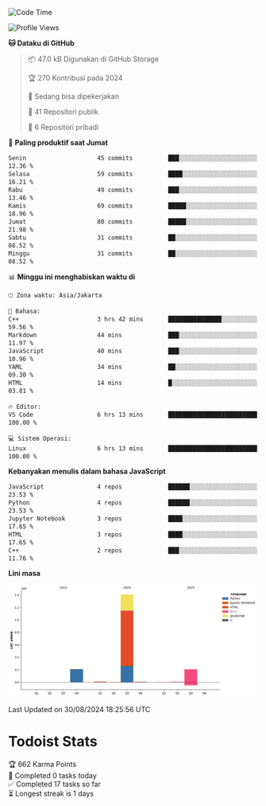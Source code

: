 <!--START_SECTION:waka-->
![Code Time](http://img.shields.io/badge/Code%20Time-26%20hrs%2011%20mins-blue)

![Profile Views](http://img.shields.io/badge/Profil%20dilihat-55-blue)

**🐱 Dataku di GitHub** 

> 📦 47.0 kB Digunakan di GitHub Storage 
 > 
> 🏆 270 Kontribusi pada 2024
 > 
> 💼 Sedang bisa dipekerjakan
 > 
> 📜 41 Repositori publik 
 > 
> 🔑 6 Repositori pribadi 
 > 
📅 **Paling produktif saat Jumat** 

```text
Senin                    45 commits          ███░░░░░░░░░░░░░░░░░░░░░░   12.36 % 
Selasa                   59 commits          ████░░░░░░░░░░░░░░░░░░░░░   16.21 % 
Rabu                     49 commits          ███░░░░░░░░░░░░░░░░░░░░░░   13.46 % 
Kamis                    69 commits          █████░░░░░░░░░░░░░░░░░░░░   18.96 % 
Jumat                    80 commits          █████░░░░░░░░░░░░░░░░░░░░   21.98 % 
Sabtu                    31 commits          ██░░░░░░░░░░░░░░░░░░░░░░░   08.52 % 
Minggu                   31 commits          ██░░░░░░░░░░░░░░░░░░░░░░░   08.52 % 
```


📊 **Minggu ini menghabiskan waktu di** 

```text
🕑︎ Zona waktu: Asia/Jakarta

💬 Bahasa: 
C++                      3 hrs 42 mins       ███████████████░░░░░░░░░░   59.56 % 
Markdown                 44 mins             ███░░░░░░░░░░░░░░░░░░░░░░   11.97 % 
JavaScript               40 mins             ███░░░░░░░░░░░░░░░░░░░░░░   10.96 % 
YAML                     34 mins             ██░░░░░░░░░░░░░░░░░░░░░░░   09.30 % 
HTML                     14 mins             █░░░░░░░░░░░░░░░░░░░░░░░░   03.81 % 

🔥 Editor: 
VS Code                  6 hrs 13 mins       █████████████████████████   100.00 % 

💻 Sistem Operasi: 
Linux                    6 hrs 13 mins       █████████████████████████   100.00 % 
```

**Kebanyakan menulis dalam bahasa JavaScript** 

```text
JavaScript               4 repos             ██████░░░░░░░░░░░░░░░░░░░   23.53 % 
Python                   4 repos             ██████░░░░░░░░░░░░░░░░░░░   23.53 % 
Jupyter Notebook         3 repos             ████░░░░░░░░░░░░░░░░░░░░░   17.65 % 
HTML                     3 repos             ████░░░░░░░░░░░░░░░░░░░░░   17.65 % 
C++                      2 repos             ███░░░░░░░░░░░░░░░░░░░░░░   11.76 % 
```



**Lini masa**

![Lines of Code chart](https://raw.githubusercontent.com/yusuf601/yusuf601/main/assets/bar_graph.png)


 Last Updated on 30/08/2024 18:25:56 UTC
<!--END_SECTION:waka-->
# Todoist Stats

<!-- TODO-IST:START -->
🏆  662 Karma Points           
🌸  Completed 0 tasks today           
✅  Completed 17 tasks so far           
⏳  Longest streak is 1 days
<!-- TODO-IST:END -->
